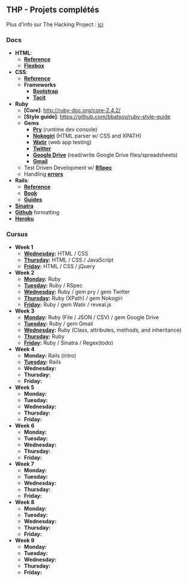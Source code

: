 ## THP - Projets complétés

Plus d'info sur The Hacking Project : [ici](http://www.thehackingproject.org/)

### Docs

- **HTML**:
  - **[Reference](https://developer.mozilla.org/en-US/docs/Web/HTML/Reference)**
  - **[Flexbox](https://openclassrooms.com/courses/apprenez-a-creer-votre-site-web-avec-html5-et-css3/la-mise-en-page-avec-flexbox)**
- **CSS**:
  - **[Reference](https://developer.mozilla.org/en-US/docs/Web/CSS/Reference)**
  - **Frameworks**
    - **[Bootstrap](http://getbootstrap.com/)**
    - **[Tacit](https://github.com/yegor256/tacit)**
- **Ruby**
  - **[Core]**: http://ruby-doc.org/core-2.4.2/
  - **[Style guide]**: https://github.com/bbatsov/ruby-style-guide
  - **Gems**
    - **[Pry](https://github.com/pry/pry/wiki)** (runtime dev console)
    - **[Nokogiri](http://www.rubydoc.info/github/sparklemotion/nokogiri)** (HTML parser w/ CSS and XPATH)
    - **[Watir](http://watir.com/guides/)** (web app testing)
    - **[Twitter](http://www.rubydoc.info/gems/twitter)**
    - **[Google Drive](https://github.com/gimite/google-drive-ruby)** (read/write Google Drive files/spreadsheets)
    - **[Gmail](https://github.com/gmailgem/gmail)**
  - Test Driven Development w/ **[RSpec](http://blog.teamtreehouse.com/an-introduction-to-rspec)**
  - Handling **[errors](http://blog.honeybadger.io/a-beginner-s-guide-to-exceptions-in-ruby/)**
- **Rails**:
  - **[Reference](http://api.rubyonrails.org/)**
  - **[Book](https://www.railstutorial.org/book)**
  - **[Guides](http://guides.rubyonrails.org/index.html)**
- **[Sinatra](http://www.sinatrarb.com/configuration.html)**
- **[Github](https://help.github.com/articles/basic-writing-and-formatting-syntax/)** formatting
- **[Heroku](https://www.theodinproject.com/courses/ruby-on-rails/lessons/deployment)**

### Cursus

- **Week 1**
  - **[Wednesday](https://github.com/karnoult/The_Hacking_Project/tree/master/Week_1/03_WED):** HTML / CSS
  - **[Thursday](https://github.com/karnoult/The_Hacking_Project/tree/master/Week_1/04_THU):** HTML / CSS / JavaScript
  - **[Friday](https://github.com/karnoult/The_Hacking_Project/tree/master/Week_1/05_FRI):** HTML / CSS / jQuery
- **Week 2**
  - **[Monday](https://github.com/karnoult/The_Hacking_Project/tree/master/Week_2/01_MON):** Ruby
  - **[Tuesday](https://github.com/karnoult/The_Hacking_Project/tree/master/Week_2/02_TUE):** Ruby / RSpec
  - **[Wednesday](https://github.com/karnoult/The_Hacking_Project/tree/master/Week_2/03_WED):** Ruby / gem pry / gem Twitter
  - **[Thursday](https://github.com/karnoult/The_Hacking_Project/tree/master/Week_2/04_THU):** Ruby (XPath) / gem Nokogiri
  - **[Friday](https://github.com/karnoult/The_Hacking_Project/tree/master/Week_2/05_FRI):** Ruby / gem Watir / reveal.js
- **Week 3**
  - **[Monday](https://github.com/karnoult/The_Hacking_Project/tree/master/Week_3/01_MON):** Ruby (File / JSON / CSV) / gem Google Drive
  - **[Tuesday](https://github.com/karnoult/The_Hacking_Project/tree/master/Week_3/02_TUE):** Ruby / gem Gmail
  - **[Wednesday](https://github.com/karnoult/The_Hacking_Project/tree/master/Week_3/03_WED):** Ruby (Class, attributes, methods, and inheritance)
  - **[Thursday](https://github.com/karnoult/The_Hacking_Project/tree/master/Week_3/04_THU):** Ruby
  - **[Friday](https://github.com/karnoult/The_Hacking_Project/tree/master/Week_3/05_FRI):** Ruby / Sinatra / Regex(todo)
- **Week 4**
  - **Monday:** Rails (intro)
  - **[Tuesday](https://github.com/karnoult/The_Hacking_Project/tree/master/Week_2/01_MON):** Rails
  - **Wednesday:** 
  - **Thursday:** 
  - **Friday:** 
- **Week 5**
  - **Monday:** 
  - **Tuesday:** 
  - **Wednesday:** 
  - **Thursday:** 
  - **Friday:** 
- **Week 6**
  - **Monday:** 
  - **Tuesday:** 
  - **Wednesday:** 
  - **Thursday:** 
  - **Friday:** 
- **Week 7**
  - **Monday:** 
  - **Tuesday:** 
  - **Wednesday:** 
  - **Thursday:** 
  - **Friday:** 
- **Week 8**
  - **Monday:** 
  - **Tuesday:** 
  - **Wednesday:** 
  - **Thursday:** 
  - **Friday:** 
- **Week 9**
  - **Monday:** 
  - **Tuesday:** 
  - **Wednesday:** 
  - **Thursday:** 
  - **Friday:** 

